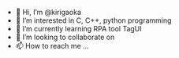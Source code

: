- 👋 Hi, I’m @kirigaoka
- 👀 I’m interested in C, C++, python programming
- 🌱 I’m currently learning RPA tool TagUI
- 💞️ I’m looking to collaborate on 
- 📫 How to reach me ...

<!---
kirigaoka/kirigaoka is a ✨ special ✨ repository because its `README.md` (this file) appears on your GitHub profile.
You can click the Preview link to take a look at your changes.
--->
